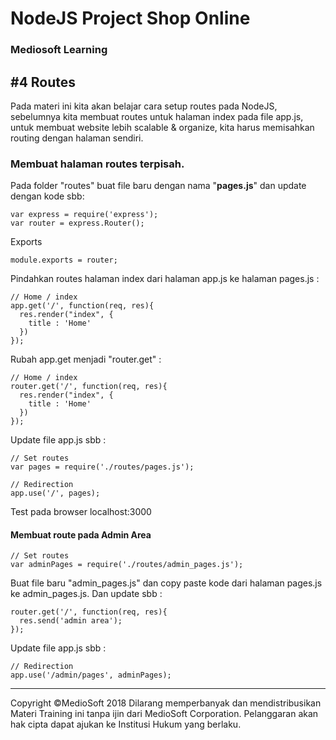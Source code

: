 # NodeJS Project Shop Online

### Mediosoft Learning

## #4 Routes

Pada materi ini kita akan belajar cara setup routes pada NodeJS, sebelumnya kita membuat routes untuk halaman index pada file app.js, untuk membuat website lebih scalable & organize, kita harus memisahkan routing dengan halaman sendiri.

### Membuat halaman routes terpisah.

Pada folder "routes" buat file baru dengan nama "**pages.js**" dan update dengan kode sbb:

    var express = require('express');
    var router = express.Router();

Exports

    module.exports = router;

Pindahkan routes halaman index dari halaman app.js ke halaman pages.js :

    // Home / index
    app.get('/', function(req, res){
      res.render("index", {
        title : 'Home'
      })
    });

Rubah app.get menjadi "router.get" :

    // Home / index
    router.get('/', function(req, res){
      res.render("index", {
        title : 'Home'
      })
    });

Update file app.js sbb :

    // Set routes
    var pages = require('./routes/pages.js');

    // Redirection
    app.use('/', pages);

Test pada browser localhost:3000

#### Membuat route pada Admin Area

    // Set routes
    var adminPages = require('./routes/admin_pages.js');

Buat file baru "admin_pages.js" dan copy paste kode dari halaman pages.js ke admin_pages.js. Dan update sbb :

    router.get('/', function(req, res){
      res.send('admin area');
    });

Update file app.js sbb :

    // Redirection
    app.use('/admin/pages', adminPages);
















































---
Copyright &copy;MedioSoft 2018 
Dilarang memperbanyak dan mendistribusikan Materi Training ini tanpa ijin dari MedioSoft Corporation. Pelanggaran akan hak cipta dapat ajukan ke Institusi Hukum yang berlaku.